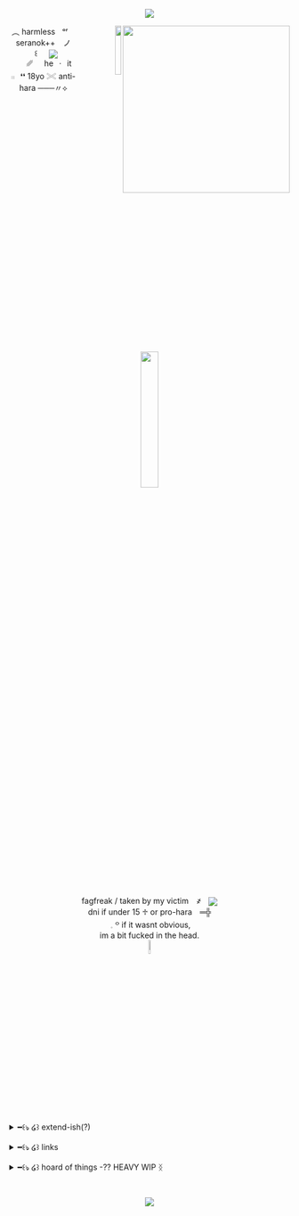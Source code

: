 <p align="center"><img src="https://file.garden/Z7-3jqElunno9Cjt/rescources/dividers/IMG-1057.png" /> 

<p align="right"><p align="right"><a href="https://www.last.fm/user/AUTROCITIY"><img align="right" width="300" src="https://lastfm.dedomil.workers.dev/AUTROCITIY?dark"></a> <img src="https://file.garden/Z7-3jqElunno9Cjt/rescources/pngs/untitdled370(2).png"  align="right" width="15%">


<p align="center">
︵ harmlessㅤᵒʳㅤseranok++⠀ ノ <br> 
⠀꒰⠀⠀<img src="https://i.postimg.cc/gkPvS8x7/IMG_2151.gif"  align="center" >⠀⠀␥⠀⠀he⠀·⠀it <br>
𓏼⠀❛❛ 18yo 𓏵 anti-hara   ───〃⟡ <br>
<img src="https://i.postimg.cc/mZzD845p/IMG_1136.png" align="center" width="25%" ><br>
fagfreak / taken by my victim　҂ㅤ<img src="https://i.postimg.cc/8ChHP4fL/IMG_2002.gif" align="center" > <br>
dni if under 15  ♱   or pro-hara　═╬<br>
 𓈒 ꒪ if it wasnt obvious, <br>im a bit fucked in the head.<br>
  <img src="https://i.postimg.cc/661dKgbD/IMG_1990.gif" align="center" width="8%" ><br>
<details>
  <summary>━꒰ঌ ໒꒱  extend-ish(?)</summary>
  <p align="center">
  I mostly go by Harmless on this alt. but I am a hoarder at heart and have alot of names, same goes for pronouns sets.. I will link everything below :3<br>
  I am 18 years old, born in 2007 (please keep in mind though that I can act very immature at times, soz)<br>
  I really like roblox admins and hackers and myths, honestly more than I actually play the game... I really like Merely, he is my favorite.<br>
  If it wasnt obvious, i am anti-anti and also dabble in darkshipping. Idgaf if you want to moralfag about it, I don't want to hear about it.<br>
  I am not a kodocon, I have never been a kodocon. Do not accuse me of being a kodocon. Yes, I am proship, but I draw the line at zoophilia. If you think fictional zoophilia is okay (liek feral) then dni, you're gross.<br>
  I am happily married to my darling boy, we have a beautiful victimxabuser relationship and I love him alot, we are seramerely (even if he doesnt know who they are<3)<br> 
  If u want to add me anywhere then discord is your best bet, I am mutilaetion on discord aswell, however do keep in mind that this is an alt account and I will not be as active on there as on my main.<br>
  I am a gross individual, I have gross interests, I do gross things. Be aware<br>
    <br>
  DNI if youre pro-harassment, under 15, or anyone i've cut ties with. You know who you are.

  
</details>
<br>
<details>
  <summary>━꒰ঌ ໒꒱  links</summary>
  <p align="center">
  <a href="">atabook(none yet)</a> <a href="https://mutilaetion.straw.page/">strawpage</a> <a href="https://en.pronouns.page/@GEN0CIDER">en.prns</a> <a href="https://pronouns.cc/@raptophilia">prns.cc(wip)</a> 
  </details>
<br>
  <details>
  <summary>━꒰ঌ ໒꒱ hoard of things -?? HEAVY WIP ᛝ </summary>
      everything on here is ffa, idm if u take anything.
    <br>
           <details>
        <summary>━ buttons </summary>
     <p align="center">
    </details>
             <details>
        <summary>━ blinkies </summary>
               <p align="center">
      <img src=""width=200 /> <img src=""width=200 /> <img src=""width=200 /><br>
    </details>
             <details>
        <summary>━ stamps </summary>
      <img src="https://64.media.tumblr.com/8a6f113f20cc84cb05f4a8b11400866a/d8ca679b81c78522-3a/s100x200/23b5155a2addab355009cd6da1d2c717eaa0ebca.gifv"width=100 />
    </details>
             <details>
        <summary>━ flags </summary>
     <p align="center">
    </details>
     
    </details>
    <p align="center">     
               <br>
 <p align="center"><img src="https://i.postimg.cc/Bv0HG6dv/IMG-1056.png" /> 
